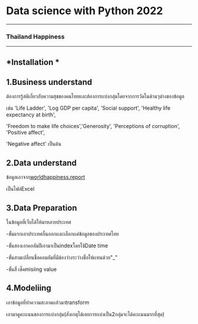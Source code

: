 # Data science with Python 2022
------
### Thailand Happiness
-----
*Installation
    *
-----

1.Business understand
------
ต้องการรู้สติเกี่ยวกับความสุขของคนไทยเเละต้องการเเบ่งกลุ่มโดยจากการวัดในด้านๆต่างของข้อมูล

เช่น 'Life Ladder', 'Log GDP per capita', 'Social support', 'Healthy life expectancy at birth', 

'Freedom to make life choices','Generosity', 'Perceptions of corruption', 'Positive affect',

 'Negative affect' เป็นต้น 

2.Data understand
------
ข้อมูลเอาจาก[worldhappiness.report]( https://worldhappiness.report/ed/2021/#appendices-and-data )

เป็นไฟล์Excel 

3.Data Preparation
------
ในข้อมูลที่เว็บได้ให้มาหลายประเทศ

-ขั้นแรกเอาประเทศอื่นออกเเละเลือกเเค่ข้อมูลของประเทศไทย

-ขั้นสองเอาคอลัมปีเอามาเป็นindexโดยใช้Date time

-ขั้นสามเปลี่ยนชื่อคอมลัมที่มีช่องว่างระว่างชื่อให้เเทนด้วย"_"

-ขั้นสี่ เช็คmisiing value

4.Modeliing
-----
เอาข้อมูลที่ทำความสะอาดเเล้วมาtransform

เอามาดูคะเเนนของการเเบ่งกลุ่ม(สังเกตุได้เลยการเเบ่งเป็น2กลุ่มจะได้คะเเนนมากที่สุด)













